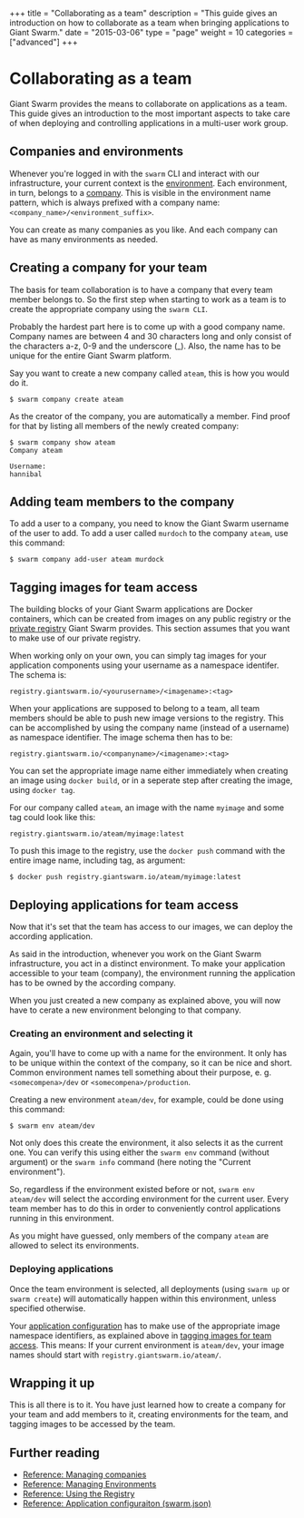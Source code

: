 +++
title = "Collaborating as a team"
description = "This guide gives an introduction on how to collaborate as a team when bringing applications to Giant Swarm."
date = "2015-03-06"
type = "page"
weight = 10
categories = ["advanced"]
+++

# Collaborating as a team

<p class="lead">Giant Swarm provides the means to collaborate on applications as a team. This guide gives an introduction to the most important aspects to take care of when deploying and controlling applications in a multi-user work group.</p>

## Companies and environments

Whenever you're logged in with the `swarm` CLI and interact with our infrastructure, your current context is the [environment](/reference/env/). Each environment, in turn, belongs to a [company](/reference/companies/). This is visible in the environment name pattern, which is always prefixed with a company name: `<company_name>/<environment_suffix>`.

You can create as many companies as you like. And each company can have as many environments as needed.

## Creating a company for your team

The basis for team collaboration is to have a company that every team member belongs to. So the first step when starting to work as a team is to create the appropriate company using the `swarm CLI`.

Probably the hardest part here is to come up with a good company name. Company names are between 4 and 30 characters long and only consist of the characters a-z, 0-9 and the underscore (_). Also, the name has to be unique for the entire Giant Swarm platform.

Say you want to create a new company called `ateam`, this is how you would do it.

```nohighlight
$ swarm company create ateam
```

As the creator of the company, you are automatically a member. Find proof for that by listing all members of the newly created company:

```nohighlight
$ swarm company show ateam
Company ateam

Username:
hannibal
```

## Adding team members to the company

To add a user to a company, you need to know the Giant Swarm username of the user to add. To add a user called `murdoch` to the company `ateam`, use this command:

```nohighlight
$ swarm company add-user ateam murdock
```

## Tagging images for team access

The building blocks of your Giant Swarm applications are Docker containers, which can be created from images on any public registry or the [private registry](/reference/registry/) Giant Swarm provides. This section assumes that you want to make use of our private registry.

When working only on your own, you can simply tag images for your application components using your username as a namespace identifer. The schema is:

```nohighlight
registry.giantswarm.io/<yourusername>/<imagename>:<tag>
```

When your applications are supposed to belong to a team, all team members should be able to push new image versions to the registry. This can be accomplished by using the company name (instead of a username) as namespace identifier. The image schema then has to be:

```nohighlight
registry.giantswarm.io/<companyname>/<imagename>:<tag>
```

You can set the appropriate image name either immediately when creating an image using `docker build`, or in a seperate step after creating the image, using `docker tag`.

For our company called `ateam`, an image with the name `myimage` and some tag could look like this:

```nohighlight
registry.giantswarm.io/ateam/myimage:latest
```

To push this image to the registry, use the `docker push` command with the entire image name, including tag, as argument:

```nohighlight
$ docker push registry.giantswarm.io/ateam/myimage:latest
```

## Deploying applications for team access

Now that it's set that the team has access to our images, we can deploy the according application.

As said in the introduction, whenever you work on the Giant Swarm infrastructure, you act in a distinct environment. To make your application accessible to your team (company), the environment running the application has to be owned by the according company.

When you just created a new company as explained above, you will now have to cerate a new environment belonging to that company.

### Creating an environment and selecting it

Again, you'll have to come up with a name for the environment. It only has to be unique within the context of the company, so it can be nice and short. Common environment names tell something about their purpose, e. g. `<somecompena>/dev` or `<somecompena>/production`.

Creating a new environment `ateam/dev`, for example, could be done using this command:

```
$ swarm env ateam/dev
```

Not only does this create the environment, it also selects it as the current one. You can verify this using either the `swarm env` command (without argument) or the `swarm info` command (here noting the "Current environment").

So, regardless if the environment existed before or not, `swarm env ateam/dev` will select the according environment for the current user. Every team member has to do this in order to conveniently control applications running in this environment.

As you might have guessed, only members of the company `ateam` are allowed to select its environments.

### Deploying applications

Once the team environment is selected, all deployments (using `swarm up` or `swarm create`) will automatically happen within this environment, unless specified otherwise.

Your [application configuration](/reference/swarm-json/) has to make use of the appropriate image namespace identifiers, as explained above in [tagging images for team access](#tagging-images-for-team-access). This means: If your current environment is `ateam/dev`, your image names should start with `registry.giantswarm.io/ateam/`.

## Wrapping it up

This is all there is to it. You have just learned how to create a company for your team and add members to it, creating environments for the team, and tagging images to be accessed by the team.

## Further reading

* [Reference: Managing companies](/reference/companies/)
* [Reference: Managing Environments](/reference/env/)
* [Reference: Using the Registry](/reference/registry/)
* [Reference: Application configuraiton (swarm.json)](/reference/swarm-json/)
